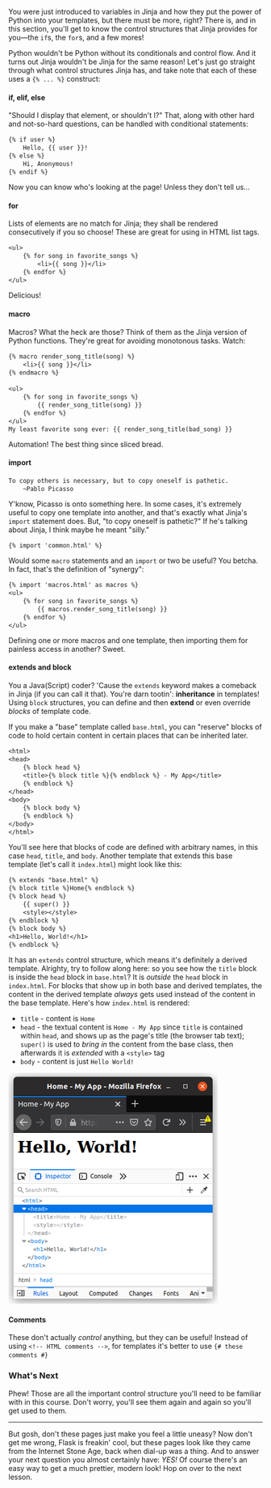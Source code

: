 You were just introduced to variables in Jinja and how they put the power of Python into your templates, but there must be more, right? There is, and in this section, you'll get to know the control structures that Jinja provides for you—the `if`s, the `for`s, and a few mores!

Python wouldn't be Python without its conditionals and control flow. And it turns out Jinja wouldn't be Jinja for the same reason! Let's just go straight through what control structures Jinja has, and take note that each of these uses a `{% ... %}` construct:

#### **if**, **elif**, **else**

"Should I display that element, or shouldn't I?" That, along with other hard and not-so-hard questions, can be handled with conditional statements:

```jinja2
{% if user %}
    Hello, {{ user }}!
{% else %}
    Hi, Anonymous!
{% endif %}
```

Now you can know who's looking at the page! Unless they don't tell us...

#### **for**

Lists of elements are no match for Jinja; they shall be rendered consecutively if you so choose! These are great for using in HTML list tags.

```jinja2
<ul>
    {% for song in favorite_songs %}
        <li>{{ song }}</li>
    {% endfor %}
</ul>
```

Delicious!

#### **macro**

Macros? What the heck are those? Think of them as the Jinja version of Python functions. They're great for avoiding monotonous tasks. Watch:

```jinja2
{% macro render_song_title(song) %}
    <li>{{ song }}</li>
{% endmacro %}

<ul>
    {% for song in favorite_songs %}
        {{ render_song_title(song) }}
    {% endfor %}
</ul>
My least favorite song ever: {{ render_song_title(bad_song) }}
```

Automation! The best thing since sliced bread.

#### **import**

    To copy others is necessary, but to copy oneself is pathetic.
        ~Pablo Picasso

Y'know, Picasso is onto something here. In some cases, it's extremely useful to copy one template into another, and that's exactly what Jinja's `import` statement does. But, "to copy oneself is pathetic?" If he's talking about Jinja, I think maybe he meant "silly."

```jinja2
{% import 'common.html' %}
```

Would some `macro` statements and an `import` or two be useful? You betcha. In fact, that's the definition of "synergy":

```jinja2
{% import 'macros.html' as macros %}
<ul>
    {% for song in favorite_songs %}
        {{ macros.render_song_title(song) }}
    {% endfor %}
</ul>
```

Defining one or more macros and one template, then importing them for painless access in another? Sweet.

#### **extends** and **block**

You a Java(Script) coder? 'Cause the `extends` keyword makes a comeback in Jinja (if you can call it that). You're darn tootin': **inheritance** in templates! Using `block` structures, you can define and then **extend** or even override *blocks* of template code.

If you make a "base" template called `base.html`, you can "reserve" blocks of code to hold certain content in certain places that can be inherited later.

```jinja2
<html>
<head>
    {% block head %}
    <title>{% block title %}{% endblock %} - My App</title>
    {% endblock %}
</head>
<body>
    {% block body %}
    {% endblock %}
</body>
</html>
```

You'll see here that blocks of code are defined with arbitrary names, in this case `head`, `title`, and `body`. Another template that extends this base template (let's call it `index.html`) might look like this:

```jinja2
{% extends "base.html" %}
{% block title %}Home{% endblock %}
{% block head %}
    {{ super() }}
    <style></style>
{% endblock %}
{% block body %}
<h1>Hello, World!</h1>
{% endblock %}
```

It has an `extends` control structure, which means it's definitely a derived template. Alrighty, try to follow along here: so you see how the `title` block is inside the `head` block in `base.html`? It is *outside* the `head` block in `index.html`. For blocks that show up in both base and derived templates, the content in the derived template *always* gets used instead of the content in the base template. Here's how `index.html` is rendered:

- `title` - content is `Home`
- `head` - the textual content is `Home - My App` since `title` is contained within `head`, and shows up as the page's title (the browser tab text); `super()` is used to *bring in* the content from the base class, then afterwards it is *extended* with a `<style>` tag
- `body` - content is just `Hello World!`

![](../images/extends.png)

#### Comments

These don't actually *control* anything, but they can be useful! Instead of using `<!-- HTML comments -->`, for templates it's better to use `{# these comments #}`

### What's Next

Phew! Those are all the important control structure you'll need to be familiar with in this course. Don't worry, you'll see them again and again so you'll get used to them.

___

But gosh, don't these pages just make you feel a little uneasy? Now don't get me wrong, Flask is freakin' cool, but these pages look like they came from the Internet Stone Age, back when dial-up was a thing. And to answer your next question you almost certainly have: *YES!* Of course there's an easy way to get a much prettier, modern look! Hop on over to the next lesson.
